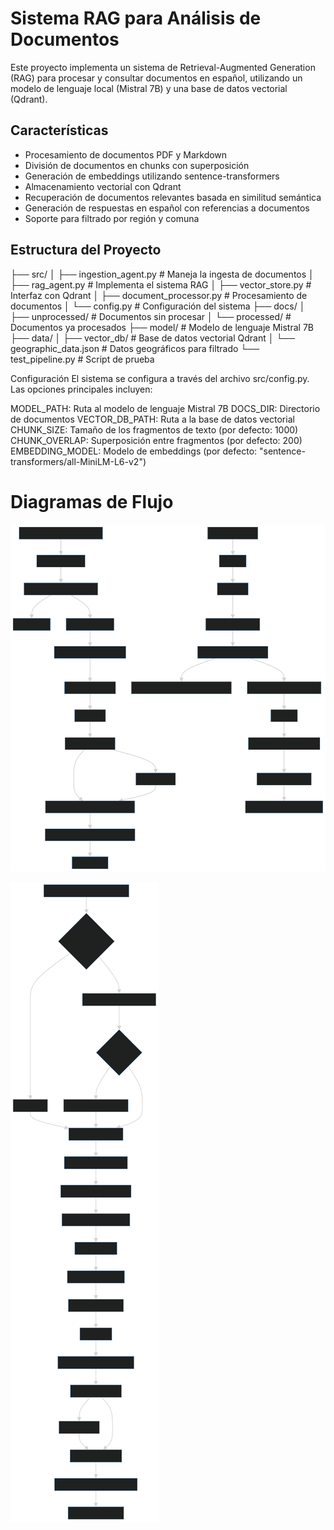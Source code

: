 # Sistema RAG para Análisis de Documentos

Este proyecto implementa un sistema de Retrieval-Augmented Generation (RAG) para procesar y consultar documentos en español, utilizando un modelo de lenguaje local (Mistral 7B) y una base de datos vectorial (Qdrant).

## Características

- Procesamiento de documentos PDF y Markdown
- División de documentos en chunks con superposición
- Generación de embeddings utilizando sentence-transformers
- Almacenamiento vectorial con Qdrant
- Recuperación de documentos relevantes basada en similitud semántica
- Generación de respuestas en español con referencias a documentos
- Soporte para filtrado por región y comuna

## Estructura del Proyecto
├── src/
│ ├── ingestion_agent.py # Maneja la ingesta de documentos
│ ├── rag_agent.py # Implementa el sistema RAG
│ ├── vector_store.py # Interfaz con Qdrant
│ ├── document_processor.py # Procesamiento de documentos
│ └── config.py # Configuración del sistema
├── docs/
│ ├── unprocessed/ # Documentos sin procesar
│ └── processed/ # Documentos ya procesados
├── model/ # Modelo de lenguaje Mistral 7B
├── data/
│ ├── vector_db/ # Base de datos vectorial Qdrant
│ └── geographic_data.json # Datos geográficos para filtrado
└── test_pipeline.py # Script de prueba



Configuración
El sistema se configura a través del archivo src/config.py. Las opciones principales incluyen:

MODEL_PATH: Ruta al modelo de lenguaje Mistral 7B
DOCS_DIR: Directorio de documentos
VECTOR_DB_PATH: Ruta a la base de datos vectorial
CHUNK_SIZE: Tamaño de los fragmentos de texto (por defecto: 1000)
CHUNK_OVERLAP: Superposición entre fragmentos (por defecto: 200)
EMBEDDING_MODEL: Modelo de embeddings (por defecto: "sentence-transformers/all-MiniLM-L6-v2")

# Diagramas de Flujo


![Diagrama de Flujo del Sistema](diagram.svg)


![Diagrama de Flujo Detallado del Procesamiento de Documentos](diagram2.svg)
